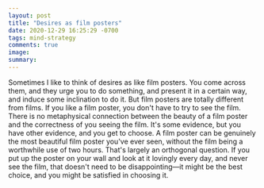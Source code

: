 ```yaml
---
layout: post
title: "Desires as film posters"
date: 2020-12-29 16:25:29 -0700
tags: mind-strategy
comments: true
image:
summary:
---
```

Sometimes I like to think of desires as like film posters. You come across them, and they urge you to do something, and present it in a certain way, and induce some inclination to do it. But film posters are totally different from films. If you like a film poster, you don't have to try to see the film. There is no metaphysical connection between the beauty of a film poster and the correctness of you seeing the film. It's some evidence, but you have other evidence, and you get to choose. A film poster can be genuinely the most beautiful film poster you've ever seen, without the film being a worthwhile use of two hours. That's largely an orthogonal question. If you put up the poster on your wall and look at it lovingly every day, and never see the film, that doesn't need to be disappointing&mdash;it might be the best choice, and you might be satisfied in choosing it.
